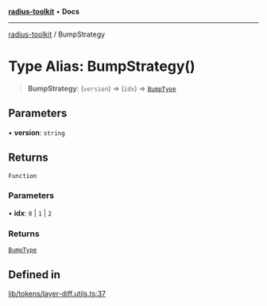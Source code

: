 [**radius-toolkit**](../README.md) • **Docs**

***

[radius-toolkit](../globals.md) / BumpStrategy

# Type Alias: BumpStrategy()

> **BumpStrategy**: (`version`) => (`idx`) => [`BumpType`](BumpType.md)

## Parameters

• **version**: `string`

## Returns

`Function`

### Parameters

• **idx**: `0` \| `1` \| `2`

### Returns

[`BumpType`](BumpType.md)

## Defined in

[lib/tokens/layer-diff.utils.ts:37](https://github.com/rangle/radius-token-tango/blob/5b6e6f5adbda55f8c41a4c8308d1d8885a9b9a2f/packages/radius-toolkit/src/lib/tokens/layer-diff.utils.ts#L37)
